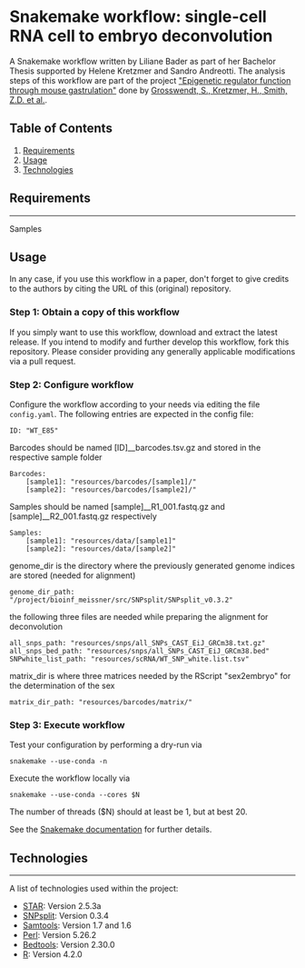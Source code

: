 # Snakemake workflow: single-cell RNA cell to embryo deconvolution

A Snakemake workflow written by Liliane Bader as part of her Bachelor Thesis supported by Helene Kretzmer and Sandro Andreotti. The analysis steps of this workflow are part of the project ["Epigenetic regulator function through mouse gastrulation"]( https://github.com/HeleneKretzmer/EpigeneticRegulators_MouseGastrulation) done by [Grosswendt, S., Kretzmer, H., Smith, Z.D. et al.](https://doi.org/10.1038/s41586-020-2552-x).

## Table of Contents
1. [Requirements](#requirements)
2. [Usage](#usage)
3. [Technologies](#technologies)


## Requirements
***
Samples


## Usage

In any case, if you use this workflow in a paper, don't forget to give credits to the authors by citing the URL of this (original) repository.

### Step 1: Obtain a copy of this workflow

If you simply want to use this workflow, download and extract the latest release. If you intend to modify and further develop this workflow, fork this repository. Please consider providing any generally applicable modifications via a pull request.

### Step 2: Configure workflow

Configure the workflow according to your needs via editing the file `config.yaml`.
The following entries are expected in the config file:

    ID: "WT_E85"

Barcodes should be named [ID]__barcodes.tsv.gz and stored in the respective sample folder

    Barcodes:
        [sample1]: "resources/barcodes/[sample1]/"
        [sample2]: "resources/barcodes/[sample2]/"

Samples should be named [sample]__R1_001.fastq.gz and [sample]__R2_001.fastq.gz respectively
    
    Samples:
        [sample1]: "resources/data/[sample1]"
        [sample2]: "resources/data/[sample2]"

genome_dir is the directory where the previously generated genome indices are stored (needed for alignment)
    
    genome_dir_path: "/project/bioinf_meissner/src/SNPsplit/SNPsplit_v0.3.2" 

the following three files are needed while preparing the alignment for deconvolution
    
    all_snps_path: "resources/snps/all_SNPs_CAST_EiJ_GRCm38.txt.gz" 
    all_snps_bed_path: "resources/snps/all_SNPs_CAST_EiJ_GRCm38.bed"
    SNPwhite_list_path: "resources/scRNA/WT_SNP_white.list.tsv"

matrix_dir is where three matrices needed by the RScript "sex2embryo" for the determination of the sex
    
    matrix_dir_path: "resources/barcodes/matrix/" 

### Step 3: Execute workflow

Test your configuration by performing a dry-run via

    snakemake --use-conda -n

Execute the workflow locally via 

    snakemake --use-conda --cores $N

The number of threads ($N) should at least be 1, but at best 20.

See the [Snakemake documentation](https://snakemake.readthedocs.io/en/stable/) for further details.


## Technologies
***
A list of technologies used within the project:
* [STAR](https://example.com): Version 2.5.3a
* [SNPsplit](https://example.com): Version 0.3.4
* [Samtools](): Version 1.7 and 1.6
* [Perl](): Version 5.26.2
* [Bedtools](): Version 2.30.0
* [R](https://example.com): Version 4.2.0

<!---
## Collaboration
***
Give instructions on how to collaborate with your project.
> Maybe you want to write a quote in this part. 
> It should go over several rows?
> This is how you do it.

## FAQs
***
A list of frequently asked questions
1. **This is a question in bold**
Answer of the first question with _italic words_. 
2. __Second question in bold__ 
To answer this question we use an unordered list:
* First point
* Second Point
* Third point
3. **Third question in bold**
Answer of the third question with *italic words*.
4. **Fourth question in bold**

| Headline 1 in the tablehead | Headline 2 in the tablehead | Headline 3 in the tablehead |
|:--------------|:-------------:|--------------:|
| text-align left | text-align center | text-align right |
-->